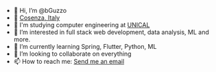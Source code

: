 - 👋 Hi, I’m @bGuzzo
- :round_pushpin: [Cosenza, Italy](https://www.google.it/maps/place/87100+Cosenza+CS/@39.304832,16.2347991,14z/data=!3m1!4b1!4m5!3m4!1s0x133f974acd5e5e29:0x5619c8633cc426fa!8m2!3d39.2982629!4d16.2537357)
- :school: I'm studying computer engineering at [UNICAL](https://www.unical.it/)
- 👀 I’m interested in full stack web development, data analysis, ML and more.
- 🌱 I’m currently learning Spring, Flutter, Python, ML
- 💞️ I’m looking to collaborate on everything
- 📫 How to reach me: [Send me an email](mailto:brunoguzzo18@.com)

<!---
bGuzzo/bGuzzo is a ✨ special ✨ repository because its `README.md` (this file) appears on your GitHub profile.
You can click the Preview link to take a look at your changes.
--->
